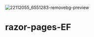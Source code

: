  ![22112055_6551283-removebg-preview](https://github.com/Aitrich-Academy/razor-pages-EF/assets/100985894/5ef29e1c-44f2-4989-b1d0-81f917fe5010)
# razor-pages-EF
